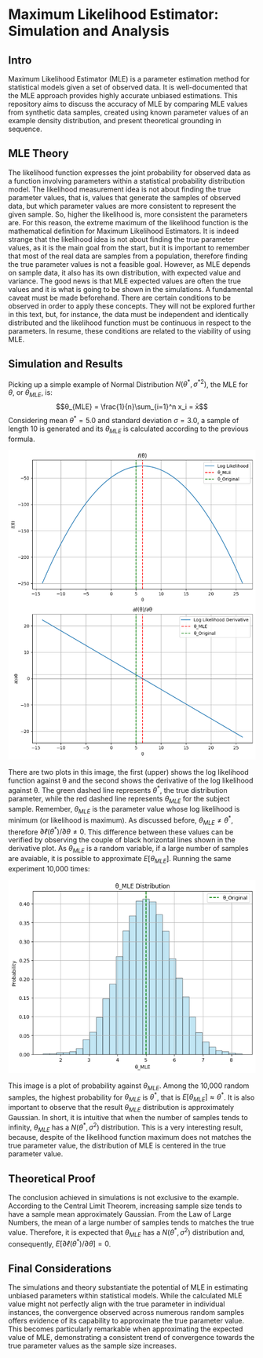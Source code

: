 # Maximum Likelihood Estimator: Simulation and Analysis

## Intro
Maximum Likelihood Estimator (MLE) is a parameter estimation method for statistical models given a set of observed data. It is well-documented that the MLE approach provides highly accurate unbiased estimations. This repository aims to discuss the accuracy of MLE by comparing MLE values from synthetic data samples, created using known parameter values of an example density distribution, and present theoretical grounding in sequence.

## MLE Theory
The likelihood function expresses the joint probability for observed data as a function involving parameters within a statistical probability distribution model. The likelihood measurement idea is not about finding the true parameter values, that is, values that generate the samples of observed data, but which parameter values are more consistent to represent the given sample. So, higher the likelihood is, more consistent the parameters are. For this reason, the extreme maximum of the likelihood function is the mathematical definition for Maximum Likelihood Estimators.
It is indeed strange that the likelihood idea is not about finding the true parameter values, as it is the main goal from the start, but it is important to remember that most of the real data are samples from a population, therefore finding the true parameter values is not a feasible goal. However, as MLE depends on sample data, it also has its own distribution, with expected value and variance. The good news is that MLE expected values are often the true values and it is what is going to be shown in the simulations.
A fundamental caveat must be made beforehand. There are certain conditions to be observed in order to apply these concepts. They will not be explored further in this text, but, for instance, the data must be independent and identically distributed and the likelihood function must be continuous in respect to the parameters. In resume, these conditions are related to the viability of using MLE.

## Simulation and Results
Picking up a simple example of Normal Distribution $`N(θ^*,{σ^*}^2)`$, the MLE for $`θ`$, or $`θ_{MLE}`$, is:
$$θ_{MLE} = \frac{1}{n}\sum_{i=1}^n x_i = x̄$$
Considering mean $`θ^* = 5.0`$ and standard deviation $`σ = 3.0`$, a sample of length 10 is generated and its $`θ_{MLE}`$ is calculated according to the previous formula.

![One sample MLE](one-sample-result.png)

There are two plots in this image, the first (upper) shows the log likelihood function against θ and the second shows the derivative of the log likelihood against θ. The green dashed line represents $`θ^*`$, the true distribution parameter, while the red dashed line represents $`θ_{MLE}`$ for the subject sample. Remember, $`θ_{MLE}`$ is the parameter value whose log likelihood is minimum (or likelihood is maximum). As discussed before, $`θ_{MLE} \ne θ^*`$, therefore $`∂ℓ(θ^*)/∂θ \ne 0`$. This difference between these values can be verified by observing the couple of black horizontal lines shown in the derivative plot.
As $`θ_{MLE}`$ is a random variable, if a large number of samples are avaiable, it is possible to approximate $`E[θ_{MLE}]`$. Running the same experiment 10,000 times:

![MLE expected value approximation](multiple-sample-result.png)

This image is a plot of probability against $`θ_{MLE}`$. Among the 10,000 random samples, the highest probability for $`θ_{MLE}`$ is $`θ^*`$, that is $`E[θ_{MLE}] ≈ θ^*`$. It is also important to observe that the result $`θ_{MLE}`$ distribution is approximately Gaussian.
In short, it is intuitive that when the number of samples tends to infinity, $`θ_{MLE}`$ has a $`N(θ^*,σ^2)`$ distribution. This is a very interesting result, because, despite of the likelihood function maximum does not matches the true parameter value, the distribution of MLE is centered in the true parameter value.

## Theoretical Proof
The conclusion achieved in simulations is not exclusive to the example. According to the Central Limit Theorem, increasing sample size tends to have a sample mean approximately Gaussian. From the Law of Large Numbers, the mean of a large number of samples tends to matches the true value. Therefore, it is expected that $`θ_{MLE}`$ has a $`N(θ^*,σ^2)`$ distribution and, consequently, $`E[∂ℓ(θ^*)/∂θ] = 0`$.

## Final Considerations
The simulations and theory substantiate the potential of MLE in estimating unbiased parameters within statistical models. While the calculated MLE value might not perfectly align with the true parameter in individual instances, the convergence observed across numerous random samples offers evidence of its capability to approximate the true parameter value. This becomes particularly remarkable when approximating the expected value of MLE, demonstrating a consistent trend of convergence towards the true parameter values as the sample size increases.
